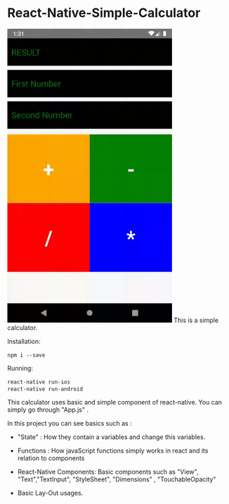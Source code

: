 # React-Native-Simple-Calculator
<img src="/calculator.gif" width="375" height="667">
This is a simple calculator. 

Installation: 
```
npm i --save
```
Running: 
```
react-native run-ios 
react-native run-android
```
This calculator uses basic and simple component of react-native. You can simply go through "App.js" . 

In this project you can see basics such as : 

- "State" : How they contain a variables and change this variables.  

- Functions : How javaScript functions simply works in react and its relation to components

- React-Native Components: Basic components such as "View", "Text","TextInput", "StyleSheet", "Dimensions" , "TouchableOpacity" 

- Basic Lay-Out usages. 
